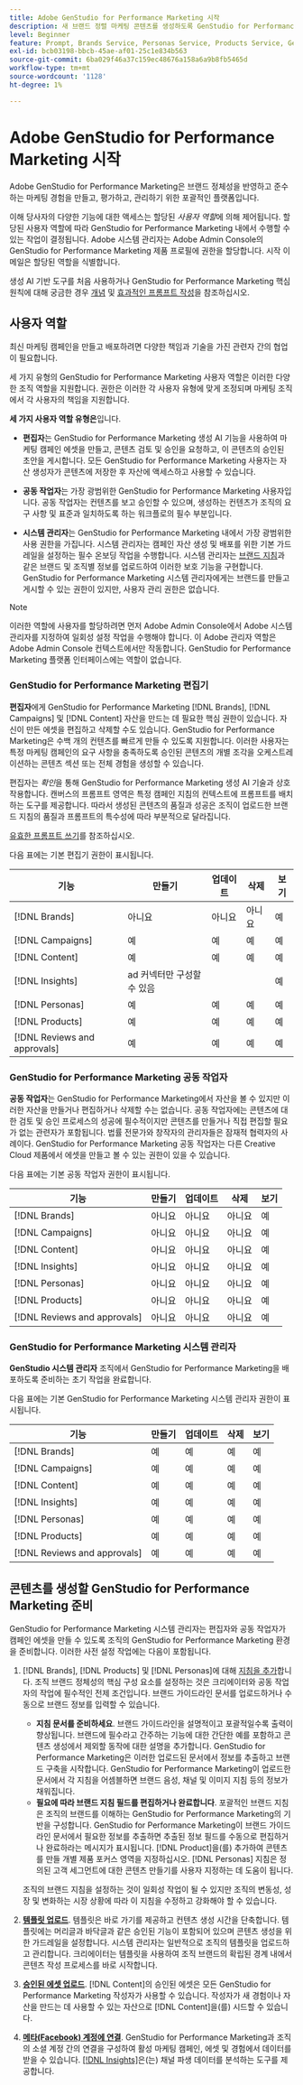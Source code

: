 ```yaml
---
title: Adobe GenStudio for Performance Marketing 시작
description: 새 브랜드 정렬 마케팅 콘텐츠를 생성하도록 GenStudio for Performance Marketing을 설정하는 방법에 대해 알아봅니다.
level: Beginner
feature: Prompt, Brands Service, Personas Service, Products Service, Generative AI, Guidelines
exl-id: bcb03198-bbcb-45ae-af01-25c1e834b563
source-git-commit: 6ba029f46a37c159ec48676a158a6a9b8fb5465d
workflow-type: tm+mt
source-wordcount: '1128'
ht-degree: 1%

---
```


# Adobe GenStudio for Performance Marketing 시작

Adobe GenStudio for Performance Marketing은 브랜드 정체성을 반영하고 준수하는 마케팅 경험을 만들고, 평가하고, 관리하기 위한 포괄적인 플랫폼입니다.

이해 당사자의 다양한 기능에 대한 액세스는 할당된 _사용자 역할_&#x200B;에 의해 제어됩니다. 할당된 사용자 역할에 따라 GenStudio for Performance Marketing 내에서 수행할 수 있는 작업이 결정됩니다. Adobe 시스템 관리자는 Adobe Admin Console의 GenStudio for Performance Marketing 제품 프로필에 권한을 할당합니다. 시작 이메일은 할당된 역할을 식별합니다.

생성 AI 기반 도구를 처음 사용하거나 GenStudio for Performance Marketing 핵심 원칙에 대해 궁금한 경우 [개념](concepts.md) 및 [효과적인 프롬프트 작성](effective-prompts.md)을 참조하십시오.

## 사용자 역할

최신 마케팅 캠페인을 만들고 배포하려면 다양한 책임과 기술을 가진 관련자 간의 협업이 필요합니다.

세 가지 유형의 GenStudio for Performance Marketing 사용자 역할은 이러한 다양한 조직 역할을 지원합니다. 권한은 이러한 각 사용자 유형에 맞게 조정되며 마케팅 조직에서 각 사용자의 책임을 지원합니다.

**세 가지 사용자 역할 유형은**&#x200B;입니다.

* **편집자**&#x200B;는 GenStudio for Performance Marketing 생성 AI 기능을 사용하여 마케팅 캠페인 에셋을 만들고, 콘텐츠 검토 및 승인을 요청하고, 이 콘텐츠의 승인된 초안을 게시합니다. 모든 GenStudio for Performance Marketing 사용자는 자산 생성자가 콘텐츠에 저장한 후 자산에 액세스하고 사용할 수 있습니다.

* **공동 작업자**&#x200B;는 가장 광범위한 GenStudio for Performance Marketing 사용자입니다. 공동 작업자는 컨텐츠를 보고 승인할 수 있으며, 생성하는 컨텐츠가 조직의 요구 사항 및 표준과 일치하도록 하는 워크플로의 필수 부분입니다.

* **시스템 관리자**&#x200B;는 GenStudio for Performance Marketing 내에서 가장 광범위한 사용 권한을 가집니다. 시스템 관리자는 캠페인 자산 생성 및 배포를 위한 기본 가드레일을 설정하는 필수 온보딩 작업을 수행합니다. 시스템 관리자는 [브랜드 지침](/help/user-guide/guidelines/overview.md)과 같은 브랜드 및 조직별 정보를 업로드하여 이러한 보호 기능을 구현합니다. GenStudio for Performance Marketing 시스템 관리자에게는 브랜드를 만들고 게시할 수 있는 권한이 있지만, 사용자 관리 권한은 없습니다.

>[!NOTE]
>이러한 역할에 사용자를 할당하려면 먼저 Adobe Admin Console에서 Adobe 시스템 관리자를 지정하여 일회성 설정 작업을 수행해야 합니다. 이 Adobe 관리자 역할은 Adobe Admin Console 컨텍스트에서만 작동합니다. GenStudio for Performance Marketing 플랫폼 인터페이스에는 역할이 없습니다.

### GenStudio for Performance Marketing 편집기

**편집자**&#x200B;에게 GenStudio for Performance Marketing [!DNL Brands], [!DNL Campaigns] 및 [!DNL Content] 자산을 만드는 데 필요한 핵심 권한이 있습니다. 자신이 만든 에셋을 편집하고 삭제할 수도 있습니다. GenStudio for Performance Marketing은 수백 개의 컨텐츠를 빠르게 만들 수 있도록 지원합니다. 이러한 사용자는 특정 마케팅 캠페인의 요구 사항을 충족하도록 승인된 콘텐츠의 개별 조각을 오케스트레이션하는 콘텐츠 섹션 또는 전체 경험을 생성할 수 있습니다.

편집자는 _확인_&#x200B;을 통해 GenStudio for Performance Marketing 생성 AI 기술과 상호 작용합니다. 캔버스의 프롬프트 영역은 특정 캠페인 지침의 컨텍스트에 프롬프트를 배치하는 도구를 제공합니다. 따라서 생성된 콘텐츠의 품질과 성공은 조직이 업로드한 브랜드 지침의 품질과 프롬프트의 특수성에 따라 부분적으로 달라집니다.

[유효한 프롬프트 쓰기](effective-prompts.md)를 참조하십시오.

다음 표에는 기본 편집기 권한이 표시됩니다.

| 기능 | 만들기 | 업데이트 | 삭제 | 보기 |
|-----------|----------------|----------------|----------------|----------------|
| [!DNL Brands] | 아니요 | 아니요 | 아니요 | 예 |
| [!DNL Campaigns] | 예 | 예 | 예 | 예 |
| [!DNL Content] | 예 | 예 | 예 | 예 |
| [!DNL Insights] | ad 커넥터만 구성할 수 있음 |    |     | 예 |
| [!DNL Personas] | 예 | 예 | 예 | 예 |
| [!DNL Products] | 예 | 예 | 예 | 예 |
| [!DNL Reviews and approvals] | 예 | 예 | 예 | 예 |

### GenStudio for Performance Marketing 공동 작업자

**공동 작업자**&#x200B;는 GenStudio for Performance Marketing에서 자산을 볼 수 있지만 이러한 자산을 만들거나 편집하거나 삭제할 수는 없습니다. 공동 작업자에는 콘텐츠에 대한 검토 및 승인 프로세스의 성공에 필수적이지만 콘텐츠를 만들거나 직접 편집할 필요가 없는 관련자가 포함됩니다. 법률 전문가와 창작자의 관리자들은 잠재적 협력자의 사례이다. GenStudio for Performance Marketing 공동 작업자는 다른 Creative Cloud 제품에서 에셋을 만들고 볼 수 있는 권한이 있을 수 있습니다.

다음 표에는 기본 공동 작업자 권한이 표시됩니다.

| 기능 | 만들기 | 업데이트 | 삭제 | 보기 |
|-----------|----------------|----------------|----------------|----------------|
| [!DNL Brands] | 아니요 | 아니요 | 아니요 | 예 |
| [!DNL Campaigns] | 아니요 | 아니요 | 아니요 | 예 |
| [!DNL Content] | 아니요 | 아니요 | 아니요 | 예 |
| [!DNL Insights] | 아니요 | 아니요 | 아니요 | 예 |
| [!DNL Personas] | 아니요 | 아니요 | 아니요 | 예 |
| [!DNL Products] | 아니요 | 아니요 | 아니요 | 예 |
| [!DNL Reviews and approvals] | 아니요 | 아니요 | 아니요 | 예 |

### GenStudio for Performance Marketing 시스템 관리자

**GenStudio 시스템 관리자** 조직에서 GenStudio for Performance Marketing을 배포하도록 준비하는 초기 작업을 완료합니다.

다음 표에는 기본 GenStudio for Performance Marketing 시스템 관리자 권한이 표시됩니다.

| 기능 | 만들기 | 업데이트 | 삭제 | 보기 |
|-----------|----------------|----------------|----------------|----------------|
| [!DNL Brands] | 예 | 예 | 예 | 예 |
| [!DNL Campaigns] | 예 | 예 | 예 | 예 |
| [!DNL Content] | 예 | 예 | 예 | 예 |
| [!DNL Insights] | 예 | 예 | 예 | 예 |
| [!DNL Personas] | 예 | 예 | 예 | 예 |
| [!DNL Products] | 예 | 예 | 예 | 예 |
| [!DNL Reviews and approvals] | 예 | 예 | 예 | 예 |


## 콘텐츠를 생성할 GenStudio for Performance Marketing 준비

GenStudio for Performance Marketing 시스템 관리자는 편집자와 공동 작업자가 캠페인 에셋을 만들 수 있도록 조직의 GenStudio for Performance Marketing 환경을 준비합니다. 이러한 사전 설정 작업에는 다음이 포함됩니다.

1. [!DNL Brands], [!DNL Products] 및 [!DNL Personas]에 대해 [지침을 추가](./guidelines/overview.md)합니다. 조직 브랜드 정체성의 핵심 구성 요소를 설정하는 것은 크리에이터와 공동 작업자의 작업에 필수적인 전제 조건입니다. 브랜드 가이드라인 문서를 업로드하거나 수동으로 브랜드 정보를 입력할 수 있습니다.
   * **지침 문서를 준비하세요**. 브랜드 가이드라인을 설명적이고 포괄적일수록 출력이 향상됩니다. 브랜드에 필수라고 간주하는 기능에 대한 간단한 예를 포함하고 콘텐츠 생성에서 제외할 동작에 대한 설명을 추가합니다. GenStudio for Performance Marketing은 이러한 업로드된 문서에서 정보를 추출하고 브랜드 구축을 시작합니다. GenStudio for Performance Marketing이 업로드한 문서에서 각 지침을 어셈블하면 브랜드 음성, 채널 및 이미지 지침 등의 정보가 채워집니다.
   * **필요에 따라 브랜드 지침 필드를 편집하거나 완료합니다**. 포괄적인 브랜드 지침은 조직의 브랜드를 이해하는 GenStudio for Performance Marketing의 기반을 구성합니다. GenStudio for Performance Marketing이 브랜드 가이드라인 문서에서 필요한 정보를 추출하면 추출된 정보 필드를 수동으로 편집하거나 완료하라는 메시지가 표시됩니다. [!DNL Product]을(를) 추가하여 콘텐츠를 만들 개별 제품 포커스 영역을 지정하십시오. [!DNL Personas] 지침은 정의된 고객 세그먼트에 대한 콘텐츠 만들기를 사용자 지정하는 데 도움이 됩니다.

   조직의 브랜드 지침을 설정하는 것이 일회성 작업이 될 수 있지만 조직의 변동성, 성장 및 변화하는 시장 상황에 따라 이 지침을 수정하고 강화해야 할 수 있습니다.

1. **[템플릿 업로드](./content/use-templates.md)**. 템플릿은 바로 가기를 제공하고 컨텐츠 생성 시간을 단축합니다. 템플릿에는 머리글과 바닥글과 같은 승인된 기능이 포함되어 있으며 콘텐츠 생성을 위한 가드레일을 설정합니다. 시스템 관리자는 일반적으로 조직의 템플릿을 업로드하고 관리합니다. 크리에이터는 템플릿을 사용하여 조직 브랜드의 확립된 경계 내에서 콘텐츠 작성 프로세스를 바로 시작합니다.

1. **[승인된 에셋 업로드](./content/manage-assets.md)**. [!DNL Content]의 승인된 에셋은 모든 GenStudio for Performance Marketing 작성자가 사용할 수 있습니다. 작성자가 새 경험이나 자산을 만드는 데 사용할 수 있는 자산으로 [!DNL Content]을(를) 시드할 수 있습니다.

1. **[메타(Facebook) 계정에 연결](./insights/connect-channel.md)**. GenStudio for Performance Marketing과 조직의 소셜 계정 간의 연결을 구성하여 활성 마케팅 캠페인, 에셋 및 경험에서 데이터를 받을 수 있습니다. [[!DNL Insights]](./insights/overview.md)은(는) 채널 파생 데이터를 분석하는 도구를 제공합니다.
